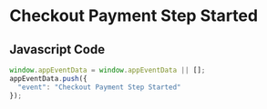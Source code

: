 # Checkout Payment Step Started

### 

## Javascript Code
```js
window.appEventData = window.appEventData || [];
appEventData.push({
  "event": "Checkout Payment Step Started"
});
```




